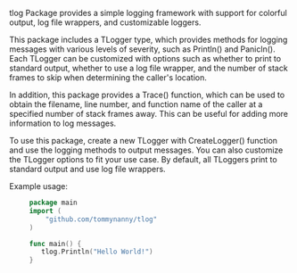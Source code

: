 tlog Package provides a simple logging framework with support for colorful output, log file wrappers, and customizable loggers.
 
 This package includes a TLogger type, which provides methods for logging messages with various levels of severity, such as Println() and Panicln().
 Each TLogger can be customized with options such as whether to print to standard output, whether to use a log file wrapper, and the number of stack frames to skip when determining the caller's location.

 In addition, this package provides a Trace() function, which can be used to obtain the filename, line number, and function name of the caller at a specified number of stack frames away. This can be useful for adding more information to log messages.

 To use this package, create a new TLogger with CreateLogger() function and use the logging methods to output messages. You can also customize the TLogger options to fit your use case. By default, all TLoggers print to standard output and use log file wrappers.

 Example usage:

```go
     package main
     import (
         "github.com/tommynanny/tlog"
     )

     func main() {
        tlog.Println("Hello World!")
     }
```